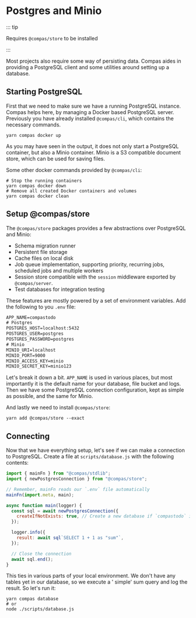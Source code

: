 # Postgres and Minio

::: tip

Requires `@compas/store` to be installed

:::

Most projects also require some way of persisting data. Compas aides in
providing a PostgreSQL client and some utilities around setting up a database.

## Starting PostgreSQL

First that we need to make sure we have a running PostgreSQL instance. Compas
helps here, by managing a Docker based PostgreSQL server. Previously you have
already installed `@compas/cli`, which contains the necessary commands.

```shell
yarn compas docker up
```

As you may have seen in the output, it does not only start a PostgreSQL
container, but also a Minio container. Minio is a S3 compatible document store,
which can be used for saving files.

Some other docker commands provided by `@compas/cli`:

```shell
# Stop the running containers
yarn compas docker down
# Remove all created Docker containers and volumes
yarn compas docker clean
```

## Setup @compas/store

The `@compas/store` packages provides a few abstractions over PostgreSQL and
Minio:

- Schema migration runner
- Persistent file storage
- Cache files on local disk
- Job queue implementation, supporting priority, recurring jobs, scheduled jobs
  and multiple workers
- Session store compatible with the `session` middleware exported by
  `@compas/server`.
- Test databases for integration testing

These features are mostly powered by a set of environment variables. Add the
following to you `.env` file:

```txt
APP_NAME=compastodo
# Postgres
POSTGRES_HOST=localhost:5432
POSTGRES_USER=postgres
POSTGRES_PASSWORD=postgres
# Minio
MINIO_URI=localhost
MINIO_PORT=9000
MINIO_ACCESS_KEY=minio
MINIO_SECRET_KEY=minio123
```

Let's break it down a bit. `APP_NAME` is used in various places, but most
importantly it is the default name for your database, file bucket and logs. Then
we have some PostgreSQL connection configuration, kept as simple as possible,
and the same for Minio.

And lastly we need to install `@compas/store`:

```shell
yarn add @compas/store --exact
```

## Connecting

Now that we have everything setup, let's see if we can make a connection to
PostgreSQL. Create a file at `scripts/database.js` with the following contents:

```js
import { mainFn } from "@compas/stdlib";
import { newPostgresConnection } from "@compas/store";

// Remember, mainFn reads our `.env` file automatically
mainFn(import.meta, main);

async function main(logger) {
  const sql = await newPostgresConnection({
    createIfNotExists: true, // Create a new database if `compastodo` is not found
  });

  logger.info({
    result: await sql`SELECT 1 + 1 as "sum"`,
  });

  // Close the connection
  await sql.end();
}
```

This ties in various parts of your local environment. We don't have any tables
yet in our database, so we execute a ' simple' sum query and log the result. So
let's run it:

```shell
yarn compas database
# or
node ./scripts/database.js
```
